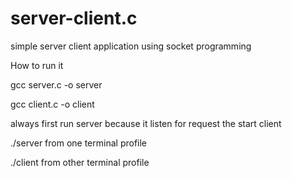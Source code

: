 # server-client.c
simple server client application using socket programming 


How to run it


gcc server.c -o server


gcc client.c -o client

always first run server because it listen for request the start client


./server from one terminal profile


./client from other terminal profile

